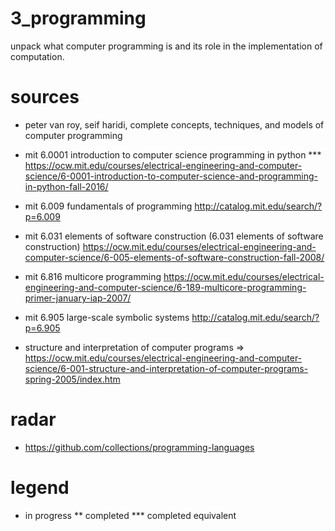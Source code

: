 # 3_programming
unpack what computer programming is and its role in the implementation of computation.
# sources
* peter van roy, seif haridi, complete concepts, techniques, and models of computer programming

* mit 6.0001 introduction to computer science programming in python ***
    https://ocw.mit.edu/courses/electrical-engineering-and-computer-science/6-0001-introduction-to-computer-science-and-programming-in-python-fall-2016/

* mit 6.009 fundamentals of programming
    http://catalog.mit.edu/search/?p=6.009

* mit 6.031 elements of software construction (6.031 elements of software construction)
    https://ocw.mit.edu/courses/electrical-engineering-and-computer-science/6-005-elements-of-software-construction-fall-2008/

* mit 6.816 multicore programming
    https://ocw.mit.edu/courses/electrical-engineering-and-computer-science/6-189-multicore-programming-primer-january-iap-2007/

* mit 6.905 large-scale symbolic systems
    http://catalog.mit.edu/search/?p=6.905
    
* structure and interpretation of computer programs => 
    https://ocw.mit.edu/courses/electrical-engineering-and-computer-science/6-001-structure-and-interpretation-of-computer-programs-spring-2005/index.htm

# radar
* https://github.com/collections/programming-languages 

# legend
* in progress
** completed
*** completed equivalent
